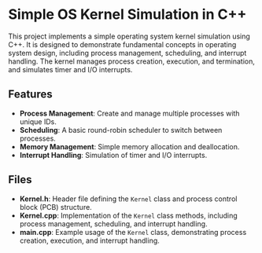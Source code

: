 # Simple OS Kernel Simulation in C++

This project implements a simple operating system kernel simulation using C++. It is designed to demonstrate fundamental concepts in operating system design, including process management, scheduling, and interrupt handling. The kernel manages process creation, execution, and termination, and simulates timer and I/O interrupts.

## Features

- **Process Management**: Create and manage multiple processes with unique IDs.
- **Scheduling**: A basic round-robin scheduler to switch between processes.
- **Memory Management**: Simple memory allocation and deallocation.
- **Interrupt Handling**: Simulation of timer and I/O interrupts.

## Files

- **Kernel.h**: Header file defining the `Kernel` class and process control block (PCB) structure.
- **Kernel.cpp**: Implementation of the `Kernel` class methods, including process management, scheduling, and interrupt handling.
- **main.cpp**: Example usage of the `Kernel` class, demonstrating process creation, execution, and interrupt handling.
